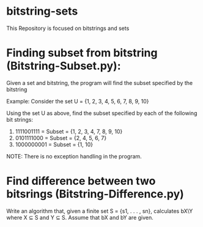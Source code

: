 # bitstring-sets
This Repository is focused on bitstrings and sets 


# Finding subset from bitstring (Bitstring-Subset.py):
Given a set and bitstring, the program will find the subset specified by the bitstring

Example:
Consider the set U = {1, 2, 3, 4, 5, 6, 7, 8, 9, 10}

Using the set U as above, find the subset specified by each
of the following bit strings:
1. 1111001111 = Subset = {1, 2, 3, 4, 7, 8, 9, 10}
2. 0101111000 = Subset = {2, 4, 5, 6, 7}
3. 1000000001 = Subset = {1, 10}

NOTE: There is no exception handling in the program.

# Find difference between two bitsrings (Bitstring-Difference.py)
Write an algorithm that, given a finite set S = {s1, . . . , sn}, calculates
bX\Y where X ⊆ S and Y ⊆ S. Assume that bX and bY are given.
